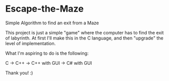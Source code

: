 # Escape-the-Maze
Simple Algorithm to find an exit from a Maze

This project is just a simple "game" where the computer has to find the exit of labyrinth. At first I'll make this in the C language, and then
"upgrade" the level of implementation.

What I'm aspiring to do is the following:

C -> C++ -> C++ with GUI -> C# with GUI

Thank you! :)
